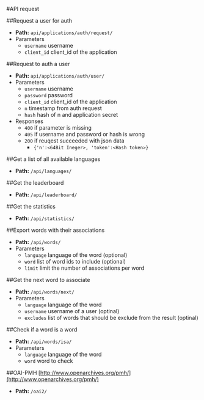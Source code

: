 #API request

##Request a user for auth
* **Path:** `api/applications/auth/request/`
* Parameters
  * `username` username
  * `client_id` client_id of the application

##Request to auth a user
* **Path:** `api/applications/auth/user/`
* Parameters
  * `username` username
  * `password` password
  * `client_id` client_id of the application
  * `n` timestamp from auth request
  * `hash` hash of n and application secret
* Responses
  * `400` if parameter is missing
  * `405` if username and password or hash is wrong
  * `200` if reuqest succeeded with json data
    * `{'n':<64Bit Ineger>, 'token':<Hash token>}`

##Get a list of all available languages
* **Path:** `/api/languages/`

##Get the leaderboard
* **Path:** `/api/leaderboard/`

##Get the statistics
* **Path:** `/api/statistics/`

##Export words with their associations
* **Path:** `/api/words/`
* Parameters
  * `language` language of the word (optional)
  * `word` list of word ids to include (optional)
  * `limit` limit the number of associations per word

##Get the next word to associate
* **Path:** `/api/words/next/`
* Parameters
  * `language` language of the word
  * `username` username of a user (optinal)
  * `excludes` list of words that should be exclude from the result (optinal)

##Check if a word is a word
* **Path:** `/api/words/isa/`
* Parameters
  * `language` language of the word
  * `word` word to check

##OAI-PMH
[http://www.openarchives.org/pmh/](http://www.openarchives.org/pmh/)
* **Path:** `/oai2/`

